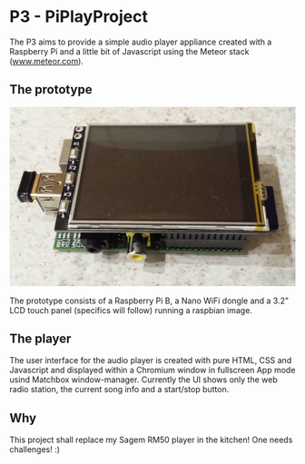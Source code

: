 # P3 - PiPlayProject

The P3 aims to provide a simple audio player appliance created with a Raspberry Pi and a little bit of Javascript using the Meteor stack (www.meteor.com).


## The prototype

![](doc/prototype.jpg)

The prototype consists of a Raspberry Pi B, a Nano WiFi dongle and a 3.2" LCD touch panel (specifics will follow) running a raspbian image.

## The player

The user interface for the audio player is created with pure HTML, CSS and Javascript and displayed within a Chromium window in fullscreen App mode usind Matchbox window-manager.
Currently the UI shows only the web radio station, the current song info and a start/stop button.

## Why

This project shall replace my Sagem RM50 player in the kitchen! One needs challenges! :)
